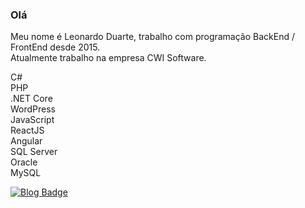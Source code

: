 ### Olá

<p>
  Meu nome é Leonardo Duarte, trabalho com programação BackEnd / FrontEnd desde 2015. <br />
 Atualmente trabalho na empresa CWI Software.
</p>

<p>
C#<br />
PHP<br />
.NET Core<br />
WordPress<br />
JavaScript<br />
ReactJS<br />
Angular<br />
SQL Server <br />
Oracle<br />
MySQL<br />
</p>

[![Blog Badge](https://img.shields.io/badge/Instagram-%40__duarteleo-blue)](https://www.instagram.com/_duarteleo/?hl=pt-br)
